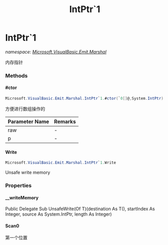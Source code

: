﻿---
title: IntPtr`1
---

# IntPtr`1
_namespace: [Microsoft.VisualBasic.Emit.Marshal](N-Microsoft.VisualBasic.Emit.Marshal.html)_

内存指针

### Methods

#### #ctor
```csharp
Microsoft.VisualBasic.Emit.Marshal.IntPtr`1.#ctor(`0[]@,System.IntPtr)
```
方便进行数组操作的

|Parameter Name|Remarks|
|--------------|-------|
|raw|-|
|p|-|


#### Write
```csharp
Microsoft.VisualBasic.Emit.Marshal.IntPtr`1.Write
```
Unsafe write memory



### Properties

#### __writeMemory
Public Delegate Sub UnsafeWrite(Of T)(destination As T(), startIndex As Integer, source As System.IntPtr, length As Integer)
#### Scan0
第一个位置

